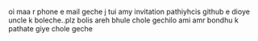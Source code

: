 oi maa r phone  e mail geche j tui amy invitation pathiyhcis github e dioye uncle k boleche..plz bolis areh bhule chole gechilo ami amr bondhu k pathate giye chole geche
